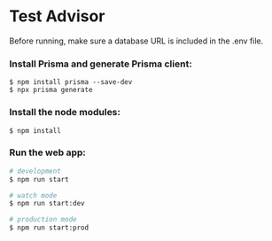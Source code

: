 # Test Advisor
Before running, make sure a database URL is included in the .env file.

### Install Prisma and generate Prisma client:
```
$ npm install prisma --save-dev
$ npx prisma generate
```

### Install the node modules:
```
$ npm install
```

### Run the web app:
```bash
# development
$ npm run start

# watch mode
$ npm run start:dev

# production mode
$ npm run start:prod
```
